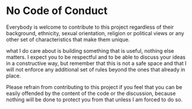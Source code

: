 # No Code of Conduct

Everybody is welcome to contribute to this project regardless of their background, ethnicity, sexual orientation, religion or political views or any other set of characteristics that make them unique.

what I do care about is building something that is useful, nothing else matters. I expect you to be respectful and to be able to discuss your ideas in a constructive way, but remember that this is not a safe space and that I will not enforce any additional set of rules beyond the ones that already in place.

Please refrain from contributing to this project if you feel that you can be easily offended by the content of the code or the discussion, because nothing will be done to protect you from that unless I am forced to do so.

